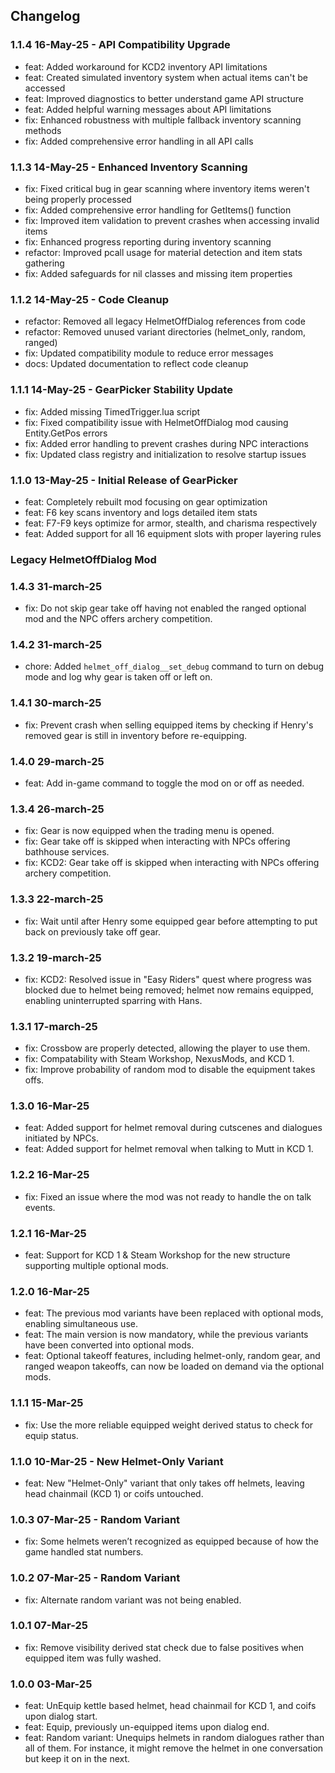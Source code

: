## Changelog

### 1.1.4 16-May-25 - API Compatibility Upgrade
- feat: Added workaround for KCD2 inventory API limitations
- feat: Created simulated inventory system when actual items can't be accessed
- feat: Improved diagnostics to better understand game API structure
- feat: Added helpful warning messages about API limitations
- fix: Enhanced robustness with multiple fallback inventory scanning methods
- fix: Added comprehensive error handling in all API calls

### 1.1.3 14-May-25 - Enhanced Inventory Scanning
- fix: Fixed critical bug in gear scanning where inventory items weren't being properly processed
- fix: Added comprehensive error handling for GetItems() function
- fix: Improved item validation to prevent crashes when accessing invalid items
- fix: Enhanced progress reporting during inventory scanning
- refactor: Improved pcall usage for material detection and item stats gathering
- fix: Added safeguards for nil classes and missing item properties

### 1.1.2 14-May-25 - Code Cleanup
- refactor: Removed all legacy HelmetOffDialog references from code
- refactor: Removed unused variant directories (helmet_only, random, ranged)
- fix: Updated compatibility module to reduce error messages
- docs: Updated documentation to reflect code cleanup
  
### 1.1.1 14-May-25 - GearPicker Stability Update
- fix: Added missing TimedTrigger.lua script
- fix: Fixed compatibility issue with HelmetOffDialog mod causing Entity.GetPos errors
- fix: Added error handling to prevent crashes during NPC interactions
- fix: Updated class registry and initialization to resolve startup issues

### 1.1.0 13-May-25 - Initial Release of GearPicker
- feat: Completely rebuilt mod focusing on gear optimization
- feat: F6 key scans inventory and logs detailed item stats
- feat: F7-F9 keys optimize for armor, stealth, and charisma respectively
- feat: Added support for all 16 equipment slots with proper layering rules

### Legacy HelmetOffDialog Mod

### 1.4.3 31-march-25
- fix: Do not skip gear take off having not enabled the ranged optional mod and the NPC offers archery competition.

### 1.4.2 31-march-25
- chore: Added `helmet_off_dialog__set_debug` command to turn on debug mode and log why gear is taken off or left on.

### 1.4.1 30-march-25
- fix: Prevent crash when selling equipped items by checking if Henry's removed gear is still in inventory before re-equipping.

### 1.4.0 29-march-25
- feat: Add in-game command to toggle the mod on or off as needed.

### 1.3.4 26-march-25
- fix: Gear is now equipped when the trading menu is opened.
- fix: Gear take off is skipped when interacting with NPCs offering bathhouse services.
- fix: KCD2: Gear take off is skipped when interacting with NPCs offering archery competition.

### 1.3.3 22-march-25
- fix: Wait until after Henry some equipped gear before attempting to put back on previously take off gear.

### 1.3.2 19-march-25
- fix: KCD2: Resolved issue in "Easy Riders" quest where progress was blocked due to helmet being removed; helmet now remains equipped, enabling uninterrupted sparring with Hans.

### 1.3.1 17-march-25
- fix: Crossbow are properly detected, allowing the player to use them.
- fix: Compatability with Steam Workshop, NexusMods, and KCD 1.
- fix: Improve probability of random mod to disable the equipment takes offs. 
 
### 1.3.0 16-Mar-25
- feat: Added support for helmet removal during cutscenes and dialogues initiated by NPCs.
- feat: Added support for helmet removal when talking to Mutt in KCD 1.

### 1.2.2 16-Mar-25
- fix: Fixed an issue where the mod was not ready to handle the on talk events.
 
### 1.2.1 16-Mar-25
- feat: Support for KCD 1 & Steam Workshop for the new structure supporting multiple optional mods.

### 1.2.0 16-Mar-25
- feat: The previous mod variants have been replaced with optional mods, enabling simultaneous use.
- feat: The main version is now mandatory, while the previous variants have been converted into optional mods.
- feat: Optional takeoff features, including helmet-only, random gear, and ranged weapon takeoffs, can now be loaded on demand via the optional mods.

### 1.1.1 15-Mar-25
- fix: Use the more reliable equipped weight derived status to check for equip status.

### 1.1.0 10-Mar-25 - New Helmet-Only Variant
- feat: New "Helmet-Only" variant that only takes off helmets, leaving head chainmail (KCD 1) or coifs untouched.

### 1.0.3 07-Mar-25 - Random Variant
- fix: Some helmets weren’t recognized as equipped because of how the game handled stat numbers.

### 1.0.2 07-Mar-25 - Random Variant
- fix: Alternate random variant was not being enabled.

### 1.0.1 07-Mar-25
- fix: Remove visibility derived stat check due to false positives when equipped item was fully washed.

### 1.0.0 03-Mar-25
- feat: UnEquip kettle based helmet, head chainmail for KCD 1, and coifs upon dialog start.
- feat: Equip, previously un-equipped items upon dialog end.
- feat: Random variant: Unequips helmets in random dialogues rather than all of them. For instance, it might remove the helmet in one conversation but keep it on in the next.